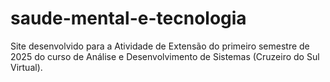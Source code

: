 # saude-mental-e-tecnologia
Site desenvolvido para a Atividade de Extensão do primeiro semestre de 2025 do curso de Análise e Desenvolvimento de Sistemas (Cruzeiro do Sul Virtual).
